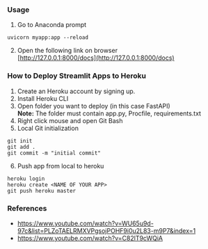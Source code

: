 ### Usage

1. Go to Anaconda prompt
```
uvicorn myapp:app --reload
```
2. Open the following link on browser<br>
[http://127.0.0.1:8000/docs](http://127.0.0.1:8000/docs)


### How to Deploy Streamlit Apps to Heroku

1. Create an Heroku account by signing up.
2. Install Heroku CLI
3. Open folder you want to deploy (in this case FastAPI)<br>
<b>Note:</b> The folder must contain app.py, Procfile, requirements.txt
4. Right click mouse and open Git Bash
5. Local Git initialization
```
git init
git add .
git commit -m "initial commit"
```
6. Push app from local to heroku
```
heroku login
heroku create <NAME OF YOUR APP>
git push heroku master
```

### References
* https://www.youtube.com/watch?v=WU65u9d-97c&list=PLZoTAELRMXVPgsojPOHF9i0u2L83-m9P7&index=1
* https://www.youtube.com/watch?v=C82lT9cWQiA
